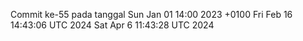Commit ke-55 pada tanggal Sun Jan 01 14:00 2023 +0100
Fri Feb 16 14:43:06 UTC 2024
Sat Apr  6 11:43:28 UTC 2024
